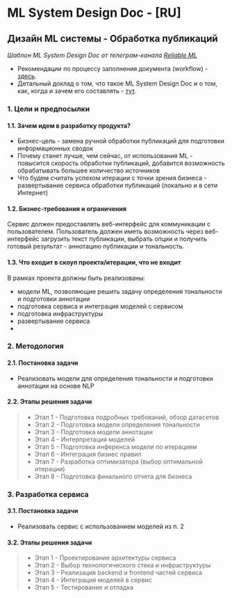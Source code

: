 # ML System Design Doc - [RU]
## Дизайн ML системы - Обработка публикаций
*Шаблон ML System Design Doc от телеграм-канала [Reliable ML](https://t.me/reliable_ml)*   

- Рекомендации по процессу заполнения документа (workflow) - [здесь](https://github.com/IrinaGoloshchapova/ml_system_design_doc_ru/blob/main/ML_System_Design_Doc_Workflow.md).  
- Детальный доклад о том, что такое ML System Design Doc и о том, как, когда и зачем его составлять - [тут](https://www.youtube.com/watch?v=PW9TGNr1Vqk).

### 1. Цели и предпосылки 
#### 1.1. Зачем идем в разработку продукта?  

- Бизнес-цель - замена ручной обработки публикаций для подготовки информационных сводок  
- Почему станет лучше, чем сейчас, от использования ML - повысится скорость обработки публикаций, добавится возможность обрабатывать большее количество источников
- Что будем считать успехом итерации с точки зрения бизнеса - развертывание сервиса обработки публикаций (локально и в сети Интернет)

#### 1.2. Бизнес-требования и ограничения  

Сервис должен предоставлять веб-интерфейс для коммуникации с пользователем. 
Пользователь должен иметь возможность через веб-интерфейс загрузить текст публикации, выбрать опции и получить готовый результат - аннотацию публикации и тональность.

#### 1.3. Что входит в скоуп проекта/итерации, что не входит
В рамках проекта должны быть реализованы:
- модели ML, позволяющие решить задачу определения тональности и подготовки аннотации
- подготовка сервиса и интеграция моделей с сервисом
- подготовка инфраструктуры
- развертывание сервиса
- 
### 2. Методология    

#### 2.1. Постановка задачи  

- Реализовать модели для определения тональности и подготовки аннотации на основе NLP

#### 2.2. Этапы решения задачи  
 
> - Этап 1 - Подготовка подробных требований, обзор датасетов
> - Этап 2 - Подготовка модели определения тональности
> - Этап 3 - Подготовка модели аннотации
> - Этап 4 - Интерпретация моделей 
> - Этап 5 - Подготовка инференса модели по итерациям    
> - Этап 6 - Интеграция бизнес правил  
> - Этап 7 - Разработка оптимизатора (выбор оптимальной итерации)  
> - Этап 8 - Подготовка финального отчета для бизнеса  

### 3. Разработка сервиса
  
#### 3.1. Постановка задачи
  
- Реализовать сервис с использованием моделей из п. 2
  
#### 3.2. Этапы решения задачи
  
> - Этап 1 - Проектирование архитектуры сервиса
> - Этап 2 - Выбор технологического стека и инфраструктуры
> - Этап 3 - Реализация backend и frontend частей сервиса
> - Этап 4 - Интеграция моделей в сервис
> - Этап 5 - Тестирование и отладка
